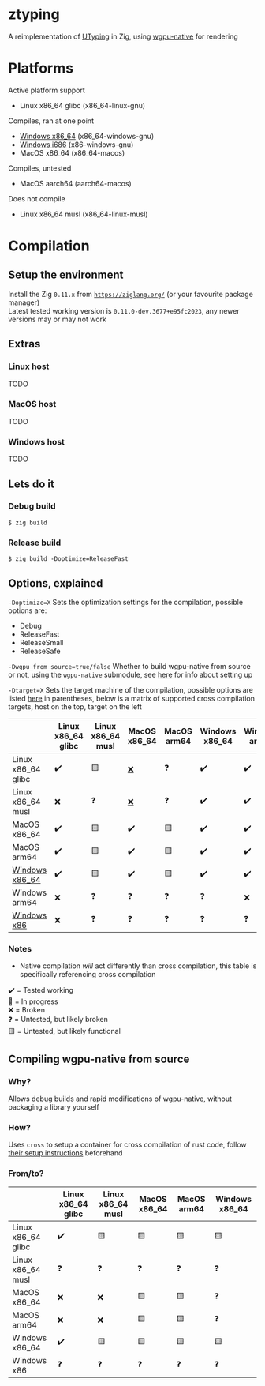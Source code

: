 # ztyping

A reimplementation of [UTyping](https://tosk.jp/utyping/) in Zig, using [wgpu-native](https://github.com/gfx-rs/wgpu-native) for rendering

# Platforms

Active platform support
 - Linux x86_64 glibc (x86_64-linux-gnu)

Compiles, ran at one point
 - [Windows x86_64](https://github.com/Beyley/ztyping/issues/1) (x86_64-windows-gnu)
 - [Windows i686](https://github.com/Beyley/ztyping/issues/1) (x86-windows-gnu)
 - MacOS x86_64 (x86_64-macos)

Compiles, untested
 - MacOS aarch64 (aarch64-macos)

Does not compile
 - Linux x86_64 musl (x86_64-linux-musl)

# Compilation

## Setup the environment
Install the Zig `0.11.x` from [`https://ziglang.org/`](https://ziglang.org/) (or your favourite package manager)
<br>
Latest tested working version is `0.11.0-dev.3677+e95fc2023`, any newer versions may or may not work

## Extras

### Linux host
TODO

### MacOS host
TODO

### Windows host
TODO

## Lets do it

### Debug build
`$ zig build`
### Release build
`$ zig build -Doptimize=ReleaseFast`

## Options, explained
`-Doptimize=X`  Sets the optimization settings for the compilation, possible options are:
 - Debug
 - ReleaseFast
 - ReleaseSmall
 - ReleaseSafe

`-Dwgpu_from_source=true/false` Whether to build wgpu-native from source or not, using the `wgpu-native` submodule, see [here](#compiling-wgpu-native-from-source) for info about setting up

`-Dtarget=X`    Sets the target machine of the compilation, possible options are listed [here](#platforms) in parentheses, below is a matrix of supported cross compilation targets, host on the top, target on the left

|     | Linux x86_64 glibc | Linux x86_64 musl | MacOS x86_64 | MacOS arm64 | Windows x86_64 | Windows arm64 |
| --- | --- | --- | --- | --- | --- | --- |
|Linux x86_64 glibc | ✔️ | 🟨 | [❌](https://github.com/Beyley/ztyping/issues/4) | ❓ | ✔️ | ✔️ |
|Linux x86_64 musl | ❌ | ❓ | [❌](https://github.com/Beyley/ztyping/issues/4) | ❓ | ✔️ | ✔️ |
|MacOS x86_64 | ✔️ | 🟨 | ✔️ | 🟨 | ✔️ | ✔️ |
|MacOS arm64 | ✔️ | 🟨 | ✔️ | 🟨 | ✔️ | ✔️ |
|[Windows x86_64](https://github.com/Beyley/ztyping/issues/1)| ✔️ | 🟨 | ✔️ | 🟨 | ✔️ | ✔️ |
|Windows arm64| ❌ | ❓ | ❓ | ❓ | ❓ | ❌ |
|[Windows x86](https://github.com/Beyley/ztyping/issues/1)| ❌ | ❓ | ❓ | ❓ | ❓ | ❓ |

### Notes
 - Native compilation *will* act differently than cross compilation, this table is specifically referencing cross compilation

✔️ = Tested working<br>
🚧 = In progress<br>
❌ = Broken<br>
❓ = Untested, but likely broken<br>
🟨 = Untested, but likely functional<br>

## Compiling wgpu-native from source

### Why?
Allows debug builds and rapid modifications of wgpu-native, without packaging a library yourself

### How?
Uses `cross` to setup a container for cross compilation of rust code, follow [their setup instructions](https://github.com/cross-rs/cross) beforehand

### From/to?

|     | Linux x86_64 glibc | Linux x86_64 musl | MacOS x86_64 | MacOS arm64 | Windows x86_64 |
| --- | --- | --- | --- | --- | --- |
|Linux x86_64 glibc| ✔️ | 🟨 | 🟨 | 🟨 | 🟨 |
|Linux x86_64 musl| ❓ | ❓ | ❓ | ❓ | ❓ |
|MacOS x86_64| ❌ | ❌ | 🟨 | 🟨 | ❓ |
|MacOS arm64| ❌ | ❌ | 🟨 | 🟨 | ❓ |
|Windows x86_64| ✔️ | 🟨 | 🟨 | 🟨 | 🟨 |
|Windows x86| ❓ | ❓ | ❓ | ❓ | ❓ |
